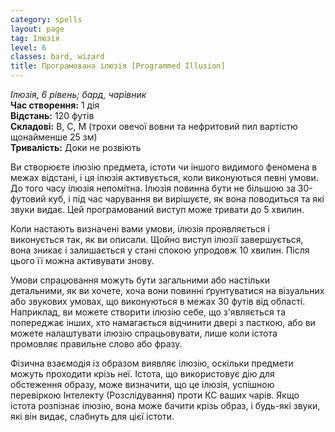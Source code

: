 ```yaml
---
category: spells
layout: page
tag: Ілюзія
level: 6
classes: bard, wizard
title: Програмована ілюзія [Programmed Illusion]
---
```


_Ілюзія, 6 рівень; бард, чарівник_   
**Час створення:** 1 дія   
**Відстань:** 120 футів   
**Складові:** В, С, М (трохи овечої вовни та нефритовий пил вартістю щонайменше 25 зм)    
**Тривалість:** Доки не розвіють   

Ви створюєте ілюзію предмета, істоти чи іншого видимого феномена в межах відстані, і ця ілюзія активується, коли виконуються певні умови. До того часу ілюзія непомітна. Ілюзія повинна бути не більшою за 30-футовий куб, і під час чарування ви вирішуєте, як вона поводиться та які звуки видає. Цей програмований виступ може тривати до 5 хвилин.    

Коли настають визначені вами умови, ілюзія проявляється і виконується так, як ви описали. Щойно виступ ілюзії завершується, вона зникає і залишається у стані спокою упродовж 10 хвилин. Після цього її можна активувати знову.    

Умови спрацювання можуть бути загальними або настільки детальними, як ви хочете, хоча вони повинні ґрунтуватися на візуальних або звукових умовах, що виконуються в межах 30 футів від області. Наприклад, ви можете створити ілюзію себе, що з'являється та попереджає інших, хто намагається відчинити двері з пасткою, або ви можете налаштувати ілюзію спрацьовувати, лише коли істота промовляє правильне слово або фразу.    

Фізична взаємодія із образом виявляє ілюзію, оскільки предмети можуть проходити крізь неї. Істота, що використовує дію для обстеження образу, може визначити, що це ілюзія, успішною перевіркою Інтелекту (Розслідування) проти КС ваших чарів. Якщо істота розпізнає ілюзію, вона може бачити крізь образ, і будь-які звуки, які він видає, слабнуть для цієї істоти. 
